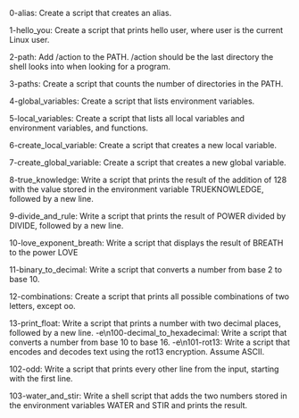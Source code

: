 0-alias: Create a script that creates an alias.

1-hello_you: Create a script that prints hello user, where user is the current Linux user. 

2-path: Add /action to the PATH. /action should be the last directory the shell looks into when looking for a program. 

3-paths: Create a script that counts the number of directories in the PATH.

4-global_variables: Create a script that lists environment variables. 

5-local_variables: Create a script that lists all local variables and environment variables, and functions.

6-create_local_variable: Create a script that creates a new local variable.

7-create_global_variable: Create a script that creates a new global variable.

8-true_knowledge: Write a script that prints the result of the addition of 128 with the value stored in the environment variable TRUEKNOWLEDGE, followed by a new line.

9-divide_and_rule: Write a script that prints the result of POWER divided by DIVIDE, followed by a new line.

10-love_exponent_breath: Write a script that displays the result of BREATH to the power LOVE

11-binary_to_decimal: Write a script that converts a number from base 2 to base 10.

12-combinations: Create a script that prints all possible combinations of two letters, except oo.

13-print_float: Write a script that prints a number with two decimal places, followed by a new line.
-e\n100-decimal_to_hexadecimal: Write a script that converts a number from base 10 to base 16.
-e\n101-rot13: Write a script that encodes and decodes text using the rot13 encryption. Assume ASCII.

102-odd: Write a script that prints every other line from the input, starting with the first line.

103-water_and_stir: Write a shell script that adds the two numbers stored in the environment variables WATER and STIR and prints the result.
